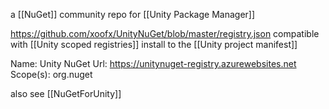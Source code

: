 a [[NuGet]] community repo for [[Unity Package Manager]]

https://github.com/xoofx/UnityNuGet/blob/master/registry.json
compatible with [[Unity scoped registries]]
install to the [[Unity project manifest]]

Name: Unity NuGet
Url: https://unitynuget-registry.azurewebsites.net
Scope(s): org.nuget

also see [[NuGetForUnity]]